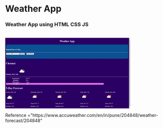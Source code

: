 # Weather App
<div align="left">
<h3>Weather App using HTML CSS JS</h3>
<br>
<img src="https://github.com/Dhinesh-Kumar8/TECHPLEMENT/blob/main/Tash-1/gif/video.gif" style ="padding-bottom: 10px">
<br>
Reference ="https://www.accuweather.com/en/in/pune/204848/weather-forecast/204848"